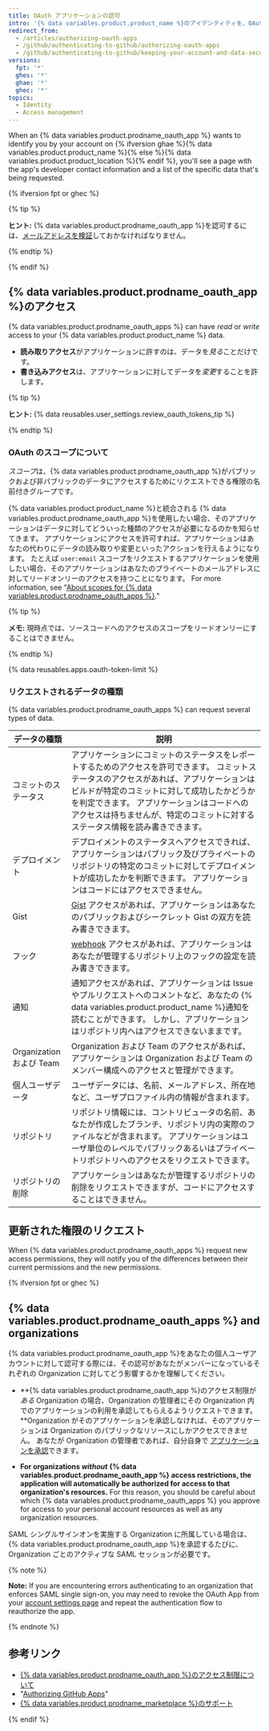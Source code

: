 ```yaml
---
title: OAuth アプリケーションの認可
intro: '{% data variables.product.product_name %}のアイデンティティを、OAuth を使うサードパーティのアプリケーションに接続できます。 {% data variables.product.prodname_oauth_app %}を認可する際には、そのアプリケーションを信頼することを確認し、誰が開発したのかをレビューし、そのアプリケーションがどういった種類の情報にアクセスしたいのかをレビューしなければなりません。'
redirect_from:
  - /articles/authorizing-oauth-apps
  - /github/authenticating-to-github/authorizing-oauth-apps
  - /github/authenticating-to-github/keeping-your-account-and-data-secure/authorizing-oauth-apps
versions:
  fpt: '*'
  ghes: '*'
  ghae: '*'
  ghec: '*'
topics:
  - Identity
  - Access management
---
```


When an {% data variables.product.prodname_oauth_app %} wants to identify you by your account on {% ifversion ghae %}{% data variables.product.product_name %}{% else %}{% data variables.product.product_location %}{% endif %}, you'll see a page with the app's developer contact information and a list of the specific data that's being requested.

{% ifversion fpt or ghec %}

{% tip %}

**ヒント:** {% data variables.product.prodname_oauth_app %}を認可するには、[メールアドレスを検証](/articles/verifying-your-email-address)しておかなければなりません。

{% endtip %}

{% endif %}

## {% data variables.product.prodname_oauth_app %}のアクセス

{% data variables.product.prodname_oauth_apps %} can have *read* or *write* access to your {% data variables.product.product_name %} data.

- **読み取りアクセス**がアプリケーションに許すのは、データを*見る*ことだけです。
- **書き込みアクセス**は、アプリケーションに対してデータを*変更*することを許します。

{% tip %}

**ヒント:** {% data reusables.user_settings.review_oauth_tokens_tip %}

{% endtip %}

### OAuth のスコープについて

*スコープ*は、{% data variables.product.prodname_oauth_app %}がパブリックおよび非パブリックのデータにアクセスするためにリクエストできる権限の名前付きグループです。

{% data variables.product.product_name %}と統合される {% data variables.product.prodname_oauth_app %}を使用したい場合、そのアプリケーションはデータに対してどういった種類のアクセスが必要になるのかを知らせてきます。 アプリケーションにアクセスを許可すれば、アプリケーションはあなたの代わりにデータの読み取りや変更といったアクションを行えるようになります。 たとえば `user:email` スコープをリクエストするアプリケーションを使用したい場合、そのアプリケーションはあなたのプライベートのメールアドレスに対してリードオンリーのアクセスを持つことになります。 For more information, see "[About scopes for {% data variables.product.prodname_oauth_apps %}](/apps/building-integrations/setting-up-and-registering-oauth-apps/about-scopes-for-oauth-apps)."

{% tip %}

**メモ:** 現時点では、ソースコードへのアクセスのスコープをリードオンリーにすることはできません。

{% endtip %}

{% data reusables.apps.oauth-token-limit %}

### リクエストされるデータの種類

{% data variables.product.prodname_oauth_apps %} can request several types of data.

| データの種類                | 説明                                                                                                                                                           |
| --------------------- | ------------------------------------------------------------------------------------------------------------------------------------------------------------ |
| コミットのステータス            | アプリケーションにコミットのステータスをレポートするためのアクセスを許可できます。 コミットステータスのアクセスがあれば、アプリケーションはビルドが特定のコミットに対して成功したかどうかを判定できます。 アプリケーションはコードへのアクセスは持ちませんが、特定のコミットに対するステータス情報を読み書きできます。 |
| デプロイメント               | デプロイメントのステータスへアクセスできれば、アプリケーションはパブリック及びプライベートのリポジトリの特定のコミットに対してデプロイメントが成功したかを判断できます。 アプリケーションはコードにはアクセスできません。                                                |
| Gist                  | [Gist](https://gist.github.com) アクセスがあれば、アプリケーションはあなたのパブリックおよびシークレット Gist の双方を読み書きできます。                                                                      |
| フック                   | [webhook](/webhooks) アクセスがあれば、アプリケーションはあなたが管理するリポジトリ上のフックの設定を読み書きできます。                                                                                       |
| 通知                    | 通知アクセスがあれば、アプリケーションは Issue やプルリクエストへのコメントなど、あなたの {% data variables.product.product_name %}通知を読むことができます。 しかし、アプリケーションはリポジトリ内へはアクセスできないままです。                   |
| Organization および Team | Organization および Team のアクセスがあれば、アプリケーションは Organization および Team のメンバー構成へのアクセスと管理ができます。                                                                       |
| 個人ユーザデータ              | ユーザデータには、名前、メールアドレス、所在地など、ユーザプロファイル内の情報が含まれます。                                                                                                               |
| リポジトリ                 | リポジトリ情報には、コントリビュータの名前、あなたが作成したブランチ、リポジトリ内の実際のファイルなどが含まれます。 アプリケーションはユーザ単位のレベルでパブリックあるいはプライベートリポジトリへのアクセスをリクエストできます。                                          |
| リポジトリの削除              | アプリケーションはあなたが管理するリポジトリの削除をリクエストできますが、コードにアクセスすることはできません。                                                                                                     |

## 更新された権限のリクエスト

When {% data variables.product.prodname_oauth_apps %} request new access permissions, they will notify you of the differences between their current permissions and the new permissions.

{% ifversion fpt or ghec %}

## {% data variables.product.prodname_oauth_apps %} and organizations

{% data variables.product.prodname_oauth_app %}をあなたの個人ユーザアカウントに対して認可する際には、その認可があなたがメンバーになっているそれぞれの Organization に対してどう影響するかを理解してください。

- **{% data variables.product.prodname_oauth_app %}のアクセス制限が*ある* Organization の場合、Organization の管理者にその Organization 内でのアプリケーションの利用を承認してもらえるようリクエストできます。**Organization がそのアプリケーションを承認しなければ、そのアプリケーションは Organization のパブリックなリソースにしかアクセスできません。 あなたが Organization の管理者であれば、自分自身で [アプリケーションを承認](/articles/approving-oauth-apps-for-your-organization)できます。

- **For organizations *without* {% data variables.product.prodname_oauth_app %} access restrictions, the application will automatically be authorized for access to that organization's resources.** For this reason, you should be careful about which {% data variables.product.prodname_oauth_apps %} you approve for access to your personal account resources as well as any organization resources.

SAML シングルサインオンを実施する Organization に所属している場合は、{% data variables.product.prodname_oauth_app %}を承認するたびに、Organization ごとのアクティブな SAML セッションが必要です。

{% note %}

**Note:** If you are encountering errors authenticating to an organization that enforces SAML single sign-on, you may need to revoke the OAuth App from your [account settings page](https://github.com/settings/applications) and repeat the authentication flow to reauthorize the app.

{% endnote %}

## 参考リンク

- [{% data variables.product.prodname_oauth_app %}のアクセス制限について](/articles/about-oauth-app-access-restrictions)
- "[Authorizing GitHub Apps](/github/authenticating-to-github/keeping-your-account-and-data-secure/authorizing-github-apps)"
- [{% data variables.product.prodname_marketplace %}のサポート](/articles/github-marketplace-support)

{% endif %}
